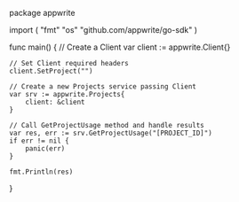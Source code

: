 package appwrite

import (
    "fmt"
    "os"
    "github.com/appwrite/go-sdk"
)

func main() {
    // Create a Client
    var client := appwrite.Client{}

    // Set Client required headers
    client.SetProject("")

    // Create a new Projects service passing Client
    var srv := appwrite.Projects{
        client: &client
    }

    // Call GetProjectUsage method and handle results
    var res, err := srv.GetProjectUsage("[PROJECT_ID]")
    if err != nil {
        panic(err)
    }

    fmt.Println(res)
}